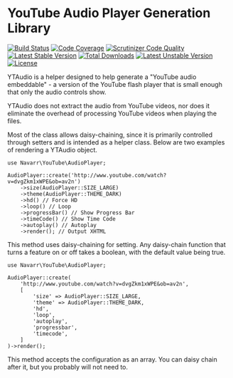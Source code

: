 # YouTube Audio Player Generation Library

[![Build Status](https://scrutinizer-ci.com/g/navarr/ytaudio/badges/build.png?b=master)](https://scrutinizer-ci.com/g/navarr/ytaudio/build-status/master)
[![Code Coverage](https://scrutinizer-ci.com/g/navarr/ytaudio/badges/coverage.png?b=master)](https://scrutinizer-ci.com/g/navarr/ytaudio/?branch=master)
[![Scrutinizer Code Quality](https://scrutinizer-ci.com/g/navarr/ytaudio/badges/quality-score.png?b=master)](https://scrutinizer-ci.com/g/navarr/ytaudio/?branch=master)
[![Latest Stable Version](https://poser.pugx.org/navarr/youtube/v/stable.svg)](https://packagist.org/packages/navarr/youtube) [![Total Downloads](https://poser.pugx.org/navarr/youtube/downloads.svg)](https://packagist.org/packages/navarr/youtube) [![Latest Unstable Version](https://poser.pugx.org/navarr/youtube/v/unstable.svg)](https://packagist.org/packages/navarr/youtube) [![License](https://poser.pugx.org/navarr/youtube/license.svg)](https://packagist.org/packages/navarr/youtube)

YTAudio is a helper designed to help generate a "YouTube audio embeddable" - a version of the YouTube flash player that 
is small enough that only the audio controls show.

YTAudio does not extract the audio from YouTube videos, nor does it eliminate the overhead of processing YouTube videos
when playing the files.

Most of the class allows daisy-chaining, since it is primarily controlled through setters and is intended as a helper
class.  Below are two examples of rendering a YTAudio object.

    use Navarr\YouTube\AudioPlayer;

    AudioPlayer::create('http://www.youtube.com/watch?v=dvgZkm1xWPE&ob=av2n')
        ->size(AudioPlayer::SIZE_LARGE)
        ->theme(AudioPlayer::THEME_DARK)
        ->hd() // Force HD
        ->loop() // Loop
        ->progressBar() // Show Progress Bar
        ->timeCode() // Show Time Code
        ->autoplay() // Autoplay
        ->render(); // Output XHTML

This method uses daisy-chaining for setting.  Any daisy-chain function that turns a feature on or off takes a boolean,
with the default value being true.

    use Navarr\YouTube\AudioPlayer;

    AudioPlayer::create(
        'http://www.youtube.com/watch?v=dvgZkm1xWPE&ob=av2n',
        [
            'size' => AudioPlayer::SIZE_LARGE,
            'theme' => AudioPlayer::THEME_DARK,
            'hd',
            'loop',
            'autoplay',
            'progressbar',
            'timecode',
        ]
    )->render();

This method accepts the configuration as an array.  You can daisy chain after it, but you probably will not need to.
